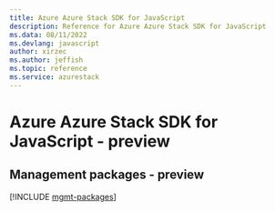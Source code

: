 ```yaml
---
title: Azure Azure Stack SDK for JavaScript
description: Reference for Azure Azure Stack SDK for JavaScript
ms.data: 08/11/2022
ms.devlang: javascript
author: xirzec
ms.author: jeffish
ms.topic: reference
ms.service: azurestack
---
```

# Azure Azure Stack SDK for JavaScript - preview

## Management packages - preview
[!INCLUDE [mgmt-packages](azure-stack-mgmt-index.md)]